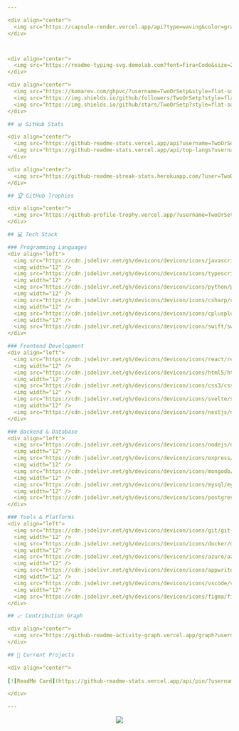 ```yaml
---

<div align="center">
  <img src="https://capsule-render.vercel.app/api?type=waving&color=gradient&height=100&section=footer&text=Thanks%20for%20visiting!&fontSize=16&fontAlignY=65&desc=Have%20a%20great%20day!&descAlignY=51&descAlign=center" />
</div>



<div align="center">
  <img src="https://readme-typing-svg.demolab.com?font=Fira+Code&size=22&duration=3000&pause=1000&color=BD93F9&center=true&vCenter=true&width=600&lines=Full+Stack+Developer;Always+learning+new+things;Love+to+code+and+create!" alt="Typing SVG" />
</div>

<div align="center">
  <img src="https://komarev.com/ghpvc/?username=TwoOrSetp&style=flat-square&color=blueviolet" alt="Profile views" />
  <img src="https://img.shields.io/github/followers/TwoOrSetp?style=flat-square&color=blue" alt="GitHub followers" />
  <img src="https://img.shields.io/github/stars/TwoOrSetp?style=flat-square&color=yellow" alt="GitHub stars" />
</div>

## 📊 GitHub Stats

<div align="center">
  <img src="https://github-readme-stats.vercel.app/api?username=TwoOrSetp&hide_title=false&hide_rank=false&show_icons=true&include_all_commits=true&count_private=true&disable_animations=false&theme=dracula&locale=en&hide_border=false&border_radius=10" height="150" alt="stats graph" />
  <img src="https://github-readme-stats.vercel.app/api/top-langs?username=TwoOrSetp&locale=en&hide_title=false&layout=compact&card_width=320&langs_count=8&theme=dracula&hide_border=false&border_radius=10" height="150" alt="languages graph" />
</div>

<div align="center">
  <img src="https://github-readme-streak-stats.herokuapp.com/?user=TwoOrSetp&theme=dracula&hide_border=false&border_radius=10" alt="GitHub Streak" />
</div>

## 🏆 GitHub Trophies

<div align="center">
  <img src="https://github-profile-trophy.vercel.app/?username=TwoOrSetp&theme=dracula&no-frame=false&no-bg=false&margin-w=4&row=1" alt="GitHub Trophies" />
</div>

## 💻 Tech Stack

### Programming Languages
<div align="left">
  <img src="https://cdn.jsdelivr.net/gh/devicons/devicon/icons/javascript/javascript-original.svg" height="40" alt="javascript logo" />
  <img width="12" />
  <img src="https://cdn.jsdelivr.net/gh/devicons/devicon/icons/typescript/typescript-original.svg" height="40" alt="typescript logo" />
  <img width="12" />
  <img src="https://cdn.jsdelivr.net/gh/devicons/devicon/icons/python/python-original.svg" height="40" alt="python logo" />
  <img width="12" />
  <img src="https://cdn.jsdelivr.net/gh/devicons/devicon/icons/csharp/csharp-original.svg" height="40" alt="csharp logo" />
  <img width="12" />
  <img src="https://cdn.jsdelivr.net/gh/devicons/devicon/icons/cplusplus/cplusplus-original.svg" height="40" alt="cplusplus logo" />
  <img width="12" />
  <img src="https://cdn.jsdelivr.net/gh/devicons/devicon/icons/swift/swift-original.svg" height="40" alt="swift logo" />
</div>

### Frontend Development
<div align="left">
  <img src="https://cdn.jsdelivr.net/gh/devicons/devicon/icons/react/react-original.svg" height="40" alt="react logo" />
  <img width="12" />
  <img src="https://cdn.jsdelivr.net/gh/devicons/devicon/icons/html5/html5-original.svg" height="40" alt="html5 logo" />
  <img width="12" />
  <img src="https://cdn.jsdelivr.net/gh/devicons/devicon/icons/css3/css3-original.svg" height="40" alt="css3 logo" />
  <img width="12" />
  <img src="https://cdn.jsdelivr.net/gh/devicons/devicon/icons/svelte/svelte-original.svg" height="40" alt="svelte logo" />
  <img width="12" />
  <img src="https://cdn.jsdelivr.net/gh/devicons/devicon/icons/nextjs/nextjs-original.svg" height="40" alt="nextjs logo" />
</div>

### Backend & Database
<div align="left">
  <img src="https://cdn.jsdelivr.net/gh/devicons/devicon/icons/nodejs/nodejs-original.svg" height="40" alt="nodejs logo" />
  <img width="12" />
  <img src="https://cdn.jsdelivr.net/gh/devicons/devicon/icons/express/express-original.svg" height="40" alt="express logo" />
  <img width="12" />
  <img src="https://cdn.jsdelivr.net/gh/devicons/devicon/icons/mongodb/mongodb-original.svg" height="40" alt="mongodb logo" />
  <img width="12" />
  <img src="https://cdn.jsdelivr.net/gh/devicons/devicon/icons/mysql/mysql-original.svg" height="40" alt="mysql logo" />
  <img width="12" />
  <img src="https://cdn.jsdelivr.net/gh/devicons/devicon/icons/postgresql/postgresql-original.svg" height="40" alt="postgresql logo" />
</div>

### Tools & Platforms
<div align="left">
  <img src="https://cdn.jsdelivr.net/gh/devicons/devicon/icons/git/git-original.svg" height="40" alt="git logo" />
  <img width="12" />
  <img src="https://cdn.jsdelivr.net/gh/devicons/devicon/icons/docker/docker-original.svg" height="40" alt="docker logo" />
  <img width="12" />
  <img src="https://cdn.jsdelivr.net/gh/devicons/devicon/icons/azure/azure-original.svg" height="40" alt="azure logo" />
  <img width="12" />
  <img src="https://cdn.jsdelivr.net/gh/devicons/devicon/icons/appwrite/appwrite-original.svg" height="40" alt="appwrite logo" />
  <img width="12" />
  <img src="https://cdn.jsdelivr.net/gh/devicons/devicon/icons/vscode/vscode-original.svg" height="40" alt="vscode logo" />
  <img width="12" />
  <img src="https://cdn.jsdelivr.net/gh/devicons/devicon/icons/figma/figma-original.svg" height="40" alt="figma logo" />
</div>

## 📈 Contribution Graph

<div align="center">
  <img src="https://github-readme-activity-graph.vercel.app/graph?username=TwoOrSetp&theme=dracula&bg_color=282a36&hide_border=true&border_radius=10" alt="Activity Graph" />
</div>

## 🎯 Current Projects

<div align="center">
  
[![ReadMe Card](https://github-readme-stats.vercel.app/api/pin/?username=TwoOrSetp&repo=TwoOrSetp&theme=dracula&border_radius=10)](https://github.com/TwoOrSetp/TwoOrSetp)

</div>

---
```


<div align="center">
  <img src="https://capsule-render.vercel.app/api?type=waving&color=gradient&height=100&section=footer&text=Thanks%20for%20visiting!&fontSize=16&fontAlignY=65&desc=Have%20a%20great%20day!&descAlignY=51&descAlign=center" />
</div>
